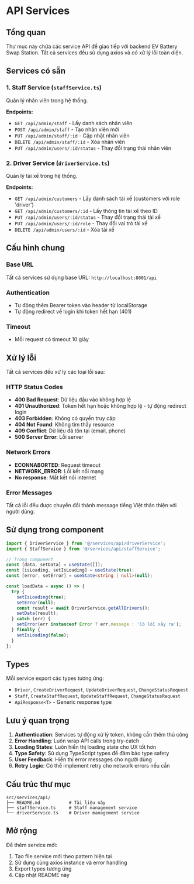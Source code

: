 # API Services

## Tổng quan
Thư mục này chứa các service API để giao tiếp với backend EV Battery Swap Station. Tất cả services đều sử dụng axios và có xử lý lỗi toàn diện.

## Services có sẵn

### 1. Staff Service (`staffService.ts`)
Quản lý nhân viên trong hệ thống.

**Endpoints:**
- `GET /api/admin/staff` - Lấy danh sách nhân viên
- `POST /api/admin/staff` - Tạo nhân viên mới
- `PUT /api/admin/staff/:id` - Cập nhật nhân viên
- `DELETE /api/admin/staff/:id` - Xóa nhân viên
- `PUT /api/admin/users/:id/status` - Thay đổi trạng thái nhân viên

### 2. Driver Service (`driverService.ts`)
Quản lý tài xế trong hệ thống.

**Endpoints:**
- `GET /api/admin/customers` - Lấy danh sách tài xế (customers với role 'driver')
- `GET /api/admin/customers/:id` - Lấy thông tin tài xế theo ID
- `PUT /api/admin/users/:id/status` - Thay đổi trạng thái tài xế
- `PUT /api/admin/users/:id/role` - Thay đổi vai trò tài xế
- `DELETE /api/admin/users/:id` - Xóa tài xế

## Cấu hình chung

### Base URL
Tất cả services sử dụng base URL: `http://localhost:8001/api`

### Authentication
- Tự động thêm Bearer token vào header từ localStorage
- Tự động redirect về login khi token hết hạn (401)

### Timeout
- Mỗi request có timeout 10 giây

## Xử lý lỗi

Tất cả services đều xử lý các loại lỗi sau:

### HTTP Status Codes
- **400 Bad Request**: Dữ liệu đầu vào không hợp lệ
- **401 Unauthorized**: Token hết hạn hoặc không hợp lệ - tự động redirect login
- **403 Forbidden**: Không có quyền truy cập
- **404 Not Found**: Không tìm thấy resource
- **409 Conflict**: Dữ liệu đã tồn tại (email, phone)
- **500 Server Error**: Lỗi server

### Network Errors
- **ECONNABORTED**: Request timeout
- **NETWORK_ERROR**: Lỗi kết nối mạng
- **No response**: Mất kết nối internet

### Error Messages
Tất cả lỗi đều được chuyển đổi thành message tiếng Việt thân thiện với người dùng.

## Sử dụng trong component

```typescript
import { DriverService } from '@/services/api/driverService';
import { StaffService } from '@/services/api/staffService';

// Trong component
const [data, setData] = useState([]);
const [isLoading, setIsLoading] = useState(true);
const [error, setError] = useState<string | null>(null);

const loadData = async () => {
  try {
    setIsLoading(true);
    setError(null);
    const result = await DriverService.getAllDrivers();
    setData(result);
  } catch (err) {
    setError(err instanceof Error ? err.message : 'Có lỗi xảy ra');
  } finally {
    setIsLoading(false);
  }
};
```

## Types

Mỗi service export các types tương ứng:
- `Driver`, `CreateDriverRequest`, `UpdateDriverRequest`, `ChangeStatusRequest`
- `Staff`, `CreateStaffRequest`, `UpdateStaffRequest`, `ChangeStatusRequest`
- `ApiResponse<T>` - Generic response type

## Lưu ý quan trọng

1. **Authentication**: Services tự động xử lý token, không cần thêm thủ công
2. **Error Handling**: Luôn wrap API calls trong try-catch
3. **Loading States**: Luôn hiển thị loading state cho UX tốt hơn
4. **Type Safety**: Sử dụng TypeScript types để đảm bảo type safety
5. **User Feedback**: Hiển thị error messages cho người dùng
6. **Retry Logic**: Có thể implement retry cho network errors nếu cần

## Cấu trúc thư mục

```
src/services/api/
├── README.md           # Tài liệu này
├── staffService.ts     # Staff management service
└── driverService.ts    # Driver management service
```

## Mở rộng

Để thêm service mới:
1. Tạo file service mới theo pattern hiện tại
2. Sử dụng cùng axios instance và error handling
3. Export types tương ứng
4. Cập nhật README này
